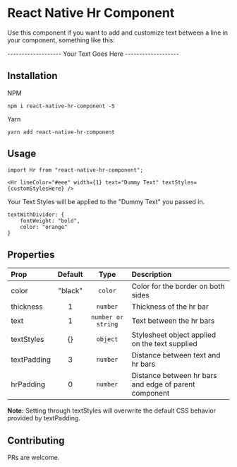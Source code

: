 # React Native Hr Component

Use this component if you want to add and customize text between a line in your component, something like this:

------------------- Your Text Goes Here -------------------

## Installation
NPM
```
npm i react-native-hr-component -S
```

Yarn
```
yarn add react-native-hr-component
```

## Usage
```
import Hr from "react-native-hr-component";

<Hr lineColor="#eee" width={1} text="Dummy Text" textStyles={customStylesHere} />
```

Your Text Styles will be applied to the "Dummy Text" you passed in.
```
textWithDivider: {
    fontWeight: "bold",
    color: "orange"
}
```


## Properties

| Prop  | Default  | Type | Description |
| :------------ |:---------------:| :---------------:| :-----|
| color | "black" | `color` | Color for the border on both sides |
| thickness | 1 | `number` | Thickness of the hr bar |
| text | 1 | `number or string` | Text between the hr bars |
| textStyles | {} | `object` | Stylesheet object applied on the text supplied |
| textPadding | 3 | `number` | Distance between text and hr bars |
| hrPadding | 0 | `number` | Distance between hr bars and edge of parent component |

**Note:** Setting through textStyles will overwrite the default CSS behavior provided by textPadding.

## Contributing

PRs are welcome.